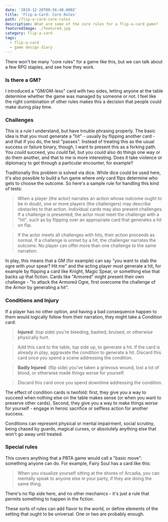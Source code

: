 ```yaml
---
date: '2019-12-20T09:56:48.000Z'
title: 'Flip-a-Card: Core Rules'
path: /flip-a-card-core-rules
description: What are some of the core rules for a flip-a-card game?
featuredImage: ./featured.jpg
category: flip-a-card
tags:
  - flip-a-card
  - game design diary
---
```

    


There won't be many "core rules" for a game like this, but we can talk about a few RPG staples, and see how they work.

### Is there a GM?

I introduced a "GM/GM-less" card with two sides, letting anyone at the table determine whether the game was managed by someone or not. I feel like the right combination of other rules makes this a decision that people could make during play time.

### Challenges

This is a rule I understand, but have trouble phrasing properly. The basic idea is that you must generate a "hit" - usually by flipping another card - and that if you do, the test "passes". Instead of treating this as the usual success or failure binary, though, I want to present this as a forking path. You _could_ succeed, you _could_ fail, but you could also do things one way or do them another, and that to me is more interesting. Does it take violence or diplomacy to get through a particular encounter, for example?

Traditionally this problem is solved via dice. While dice could be used here, it's also possible to build a fun game where _only_ card flips determine who gets to choose the outcome. So here's a sample rule for handling this kind of tests:

> When a player (the actor) narrates an action whose outcome ought to be in doubt, one or more players (the challengers) may describe obstacles to that action. Individual cards may also present challenges. If a challenge is presented, the actor must meet the challenge with a "hit", such as by flipping over an appropriate card that generates a hit on flip.

> If the actor meets all challenges with hits, their action proceeds as normal. If a challenge is unmet by a hit, the challenger narrates the outcome. No player can offer more than one challenge to the same narration.

In play, this means that a GM (for example) can say "you want to stab the ogre with your spear? Hit me" and the acting player must generate a hit, for example by flipping a card like Knight, Magic Spear, or something else that backs up that fiction. Cards like "Armored" might present their own challenge - "to attack the Armored Ogre, first overcome the challenge of the Armor by generating a hit".

### Conditions and Injury

If a player has no other option, and having a bad consequence happen to them would logically follow from their narration, they might take a Condition card:

> **Injured**: (top side) you're bleeding, bashed, bruised, or otherwise physically hurt.

> Add this card to the table, top side up, to generate a hit. If the card is already in play, aggravate the condition to generate a hit. Discard this card once you spend a scene addressing the condition.

> **Badly Injured**: (flip side) you've taken a grievous wound, lost a lot of blood, or otherwise made things worse for yourself.

> Discard this card once you spend downtime addressing the condition.

The effect of condition cards is twofold: first, they give you a way to succeed when nothing else on the table makes sense (or when you want to preserve other cards). Second, they give you a way to make things worse for yourself - engage in heroic sacrifice or selfless action for another success.

Conditions can represent physical or mental impairment, social scrutiny, being chased by guards, magical curses, or absolutely anything else that won't go away until treated.

### Special rules

This covers anything that a PBTA game would call a "basic move": something anyone can do. For example, Fairy Soul has a card like this:

> When you visualize yourself sitting at the shores of Arcadia, you can mentally speak to anyone else in your party, if they are doing the same thing.

There's no flip side here, and no other mechanics - it's just a rule that permits something to happen in the fiction.

These sorts of rules can add flavor to the world, or define elements of the setting that ought to be universal. One or two are probably enough.


    